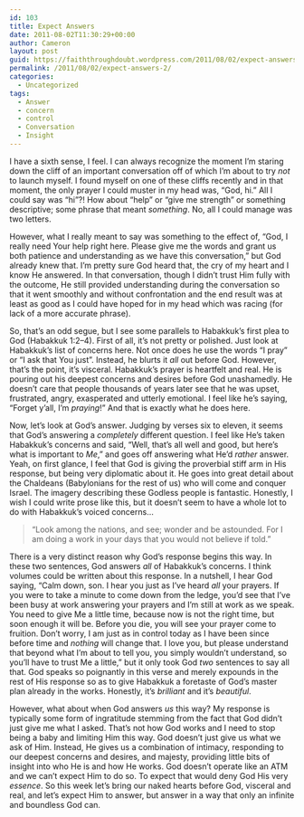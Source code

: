 ```yaml
---
id: 103
title: Expect Answers
date: 2011-08-02T11:30:29+00:00
author: Cameron
layout: post
guid: https://faiththroughdoubt.wordpress.com/2011/08/02/expect-answers/
permalink: /2011/08/02/expect-answers-2/
categories:
  - Uncategorized
tags:
  - Answer
  - concern
  - control
  - Conversation
  - Insight
---
```

I have a sixth sense, I feel. I can always recognize the moment I’m staring down the cliff of an important conversation off of which I’m about to try _not_ to launch myself. I found myself on one of these cliffs recently and in that moment, the only prayer I could muster in my head was, “God, hi.” All I could say was “hi”?! How about “help” or “give me strength” or something descriptive; some phrase that meant _something_. No, all I could manage was two letters.

However, what I really meant to say was something to the effect of, “God, I really need Your help right here. Please give me the words and grant us both patience and understanding as we have this conversation,” but God already knew that. I’m pretty sure God heard that, the cry of my heart and I know He answered. In that conversation, though I didn’t trust Him fully with the outcome, He still provided understanding during the conversation so that it went smoothly and without confrontation and the end result was at least as good as I could have hoped for in my head which was racing (for lack of a more accurate phrase).

So, that’s an odd segue, but I see some parallels to Habakkuk’s first plea to God (Habakkuk 1:2–4). First of all, it’s not pretty or polished. Just look at Habakkuk’s list of concerns here. Not once does he use the words “I pray” or “I ask that You just”. Instead, he blurts it _all_ out before God. However, that’s the point, it’s visceral. Habakkuk’s prayer is heartfelt and real. He is pouring out his deepest concerns and desires before God unashamedly. He doesn’t care that people thousands of years later see that he was upset, frustrated, angry, exasperated and utterly emotional. I feel like he’s saying, “Forget y’all, I’m _praying_!” And that is exactly what he does here.

Now, let’s look at God’s answer. Judging by verses six to eleven, it seems that God’s answering a _completely_ different question. I feel like He’s taken Habakkuk’s concerns and said, “Well, that’s all well and good, but here’s what is important to _Me_,” and goes off answering what He’d _rather_ answer. Yeah, on first glance, I feel that God is giving the proverbial stiff arm in His response, but being very diplomatic about it. He goes into great detail about the Chaldeans (Babylonians for the rest of us) who will come and conquer Israel. The imagery describing these Godless people is fantastic. Honestly, I wish I could write prose like this, but it doesn’t seem to have a whole lot to do with Habakkuk’s voiced concerns…

> “Look among the nations, and see; wonder and be astounded. For I am doing a work in your days that you would not believe if told.”

There is a very distinct reason why God’s response begins this way. In these two sentences, God answers _all_ of Habakkuk’s concerns. I think volumes could be written about this response. In a nutshell, I hear God saying, “Calm down, son. I hear you just as I’ve heard _all_ your prayers. If you were to take a minute to come down from the ledge, you’d see that I’ve been busy at work answering your prayers and I’m still at work as we speak. You need to give Me a little time, because now is not the right time, but soon enough it will be. Before you die, you will see your prayer come to fruition. Don’t worry, I am just as in control today as I have been since before time and _nothing_ will change that. I love you, but please understand that beyond what I’m about to tell you, you simply wouldn’t understand, so you’ll have to trust Me a little,” but it only took God _two_ sentences to say all that. God speaks so poignantly in this verse and merely expounds in the rest of His response so as to give Habakkuk a foretaste of God’s master plan already in the works. Honestly, it’s _brilliant_ and it’s _beautiful_.

However, what about when God answers _us_ this way? My response is typically some form of ingratitude stemming from the fact that God didn’t just give me what I asked. That’s not how God works and I need to stop being a baby and limiting Him this way. God doesn’t just give us what we ask of Him. Instead, He gives us a combination of intimacy, responding to our deepest concerns and desires, and majesty, providing little bits of insight into who He is and how He works. God doesn’t operate like an ATM and we can’t expect Him to do so. To expect that would deny God His very _essence_. So this week let’s bring our naked hearts before God, visceral and real, and let’s expect Him to answer, but answer in a way that only an infinite and boundless God can.